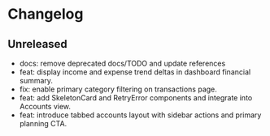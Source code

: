 # Changelog

## Unreleased

- docs: remove deprecated docs/TODO and update references
- feat: display income and expense trend deltas in dashboard financial summary.
- fix: enable primary category filtering on transactions page.
- feat: add SkeletonCard and RetryError components and integrate into Accounts view.
- feat: introduce tabbed accounts layout with sidebar actions and primary planning CTA.
